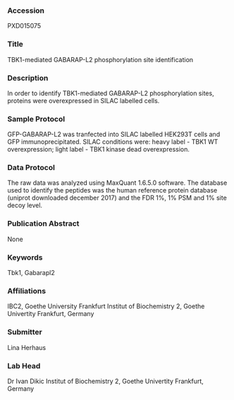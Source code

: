 ### Accession
PXD015075

### Title
TBK1-mediated GABARAP-L2 phosphorylation site identification

### Description
In order to identify TBK1-mediated GABARAP-L2 phosphorylation sites, proteins were overexpressed in SILAC labelled cells.

### Sample Protocol
GFP-GABARAP-L2 was tranfected into SILAC labelled HEK293T cells and GFP immunoprecipitated. SILAC conditions were: heavy label - TBK1 WT overexpression; light label - TBK1 kinase dead overexpression.

### Data Protocol
The raw data was analyzed using MaxQuant 1.6.5.0 software. The database used to identify the peptides was the human reference protein database (uniprot downloaded december 2017) and the FDR 1%, 1% PSM and 1% site decoy level.

### Publication Abstract
None

### Keywords
Tbk1, Gabarapl2

### Affiliations
IBC2, Goethe University Frankfurt
Institut of Biochemistry 2, Goethe Univertity Frankfurt, Germany

### Submitter
Lina Herhaus

### Lab Head
Dr Ivan Dikic
Institut of Biochemistry 2, Goethe Univertity Frankfurt, Germany


